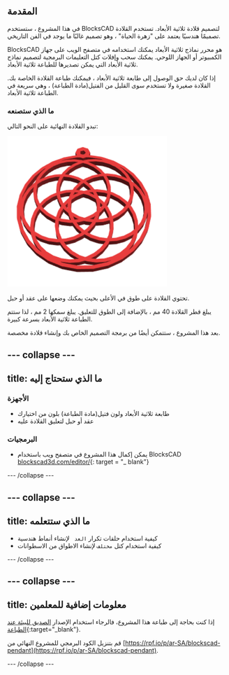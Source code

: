 ## المقدمة

في هذا المشروع ، ستستخدم BlocksCAD لتصميم قلادة ثلاثية الأبعاد. تستخدم القلادة تصميمًا هندسيًا يعتمد على "زهرة الحياة" ، وهو تصميم غالبًا ما يوجد في الفن التاريخي.

BlocksCAD هو محرر نماذج ثلاثية الأبعاد يمكنك استخدامه في متصفح الويب على جهاز الكمبيوتر أو الجهاز اللوحي. يمكنك سحب وإفلات كتل التعليمات البرمجية لتصميم نماذج ثلاثية الأبعاد التي يمكن تصديرها للطباعة ثلاثية الأبعاد.

إذا كان لديك حق الوصول إلى طابعة ثلاثية الأبعاد ، فيمكنك طباعة القلادة الخاصة بك. القلادة صغيرة ولا تستخدم سوى القليل من الفتيل(مادة الطباعة) ، وهي سريعة في الطباعة ثلاثية الأبعاد.

### ما الذي ستصنعه

تبدو القلادة النهائية على النحو التالي:

![لقطة الشاشة](images/pendant-finished.png)

تحتوي القلادة على طوق في الأعلى بحيث يمكنك وضعها على عقد أو حبل.

يبلغ قطر القلادة 40 مم ، بالإضافة إلى الطوق للتعليق. يبلغ سمكها 2 مم ، لذا ستتم الطباعة ثلاثية الأبعاد بسرعة كبيرة.

بعد هذا المشروع ، ستتمكن أيضًا من برمجة التصميم الخاص بك وإنشاء قلادة مخصصة.

--- collapse ---
---
title: ما الذي ستحتاج إليه
---

### الأجهزة

+ طابعة ثلاثية الأبعاد ولون فتيل(مادة الطباعة) بلون من اختيارك
+ عقد أو حبل لتعليق القلادة عليه

### البرمجيات

+ يمكن إكمال هذا المشروع في متصفح ويب باستخدام BlocksCAD [blockscad3d.com/editor/](https://www.blockscad3d.com/editor){: target = "_ blank"}

--- /collapse ---

--- collapse ---
---
title: ما الذي ستتعلمه
---

+ كيفية استخدام حلقات تكرار `العد ` لإنشاء أنماط هندسية
+ كيفية استخدام كتل `مختلف` لإنشاء الاطواق من الاسطوانات

--- /collapse ---

--- collapse ---
---
title: معلومات إضافية للمعلمين
---

إذا كنت بحاجة إلى طباعة هذا المشروع، فالرجاء استخدام الإصدار [الصديق للبيئة عند الطباعة](https://projects.raspberrypi.org/ar-SA/projects/blockscad-pendant/print){:target="_blank"}.

قم بتنزيل الكود البرمجي للمشروع النهائي من [https://rpf.io/p/ar-SA/blockscad-pendant](https://rpf.io/p/ar-SA/blockscad-pendant).

--- /collapse ---
